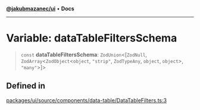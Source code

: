 [**@jakubmazanec/ui**](../README.md) • **Docs**

---

# Variable: dataTableFiltersSchema

> `const` **dataTableFiltersSchema**: `ZodUnion`\<[`ZodNull`,
> `ZodArray`\<`ZodObject`\<`object`, `"strip"`, `ZodTypeAny`, `object`, `object`\>, `"many"`\>]\>

## Defined in

[packages/ui/source/components/data-table/DataTableFilters.ts:3](https://github.com/jakubmazanec/tools/blob/d628f137f5fc7b1bea261e1e59d468d8339ed884/packages/ui/source/components/data-table/DataTableFilters.ts#L3)
